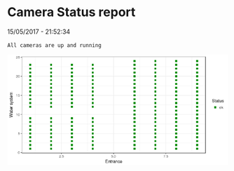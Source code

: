 Camera Status report
================
15/05/2017 - 21:52:34

    All cameras are up and running

![](camreport_files/figure-markdown_github/unnamed-chunk-2-1.png)
